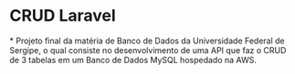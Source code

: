<h1>CRUD Laravel</h1>
* Projeto final da matéria de Banco de Dados da Universidade Federal de Sergipe, o qual consiste no desenvolvimento de uma API que faz o CRUD de 3 tabelas em um Banco de Dados MySQL hospedado na AWS.
